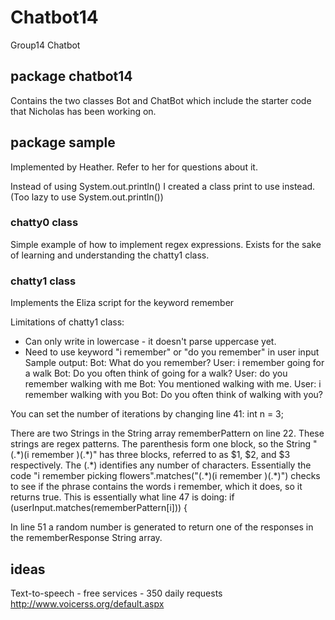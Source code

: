 # Chatbot14
Group14 Chatbot

## package chatbot14 
Contains the two classes Bot and ChatBot which include the starter code that Nicholas has been working on.

## package sample
Implemented by Heather. Refer to her for questions about it. 

Instead of using System.out.println() I created a class print to use instead. (Too lazy to use System.out.println())

### chatty0 class
Simple example of how to implement regex expressions. Exists for the sake of learning and understanding the chatty1 class.

### chatty1 class
Implements the Eliza script for the keyword remember

Limitations of chatty1 class: 
 * Can only write in lowercase - it doesn't parse uppercase yet.
 * Need to use keyword "i remember" or "do you remember" in user input
Sample output:
  	Bot: What do you remember?
	User: i remember going for a walk
	Bot: Do you often think of going for a walk?
	User: do you remember walking with me
	Bot: You mentioned walking with me.
	User: i remember walking with you
	Bot: Do you often think of walking with you?

You can set the number of iterations by changing line 41:
int n = 3;

There are two Strings in the String array rememberPattern on line 22. These strings are regex patterns. The parenthesis form one block, so the String "(.\*)(i remember )(.\*)" has three blocks, referred to as $1, $2, and $3 respectively. The (.\*) identifies any number of characters. Essentially the code "i remember picking flowers".matches("(.\*)(i remember )(.\*)") checks to see if the phrase contains the words i remember, which it does, so it returns true. This is essentially what line 47 is doing:
if (userInput.matches(rememberPattern[i])) { 

In line 51 a random number is generated to return one of the responses in the rememberResponse String array.

## ideas
Text-to-speech - free services - 350 daily requests
http://www.voicerss.org/default.aspx
